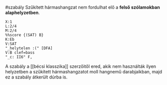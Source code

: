#szabály 
Szűkített hármashangzat nem fordulhat elő a **felső szólamokban alaphelyzetben**.
```music-abc
X:1 
L:2/4
M:2/4
%%score {(SAT) B}
K:Eb 
V:SAT
"_helytelen :(" [DFA]
V:B clef=bass
"_c: II6" F,
```
A szabály a [[bécsi klasszika]] szerzőitől ered, akik nem használták ilyen helyzetben a szűkített hármashangzatot moll hangnemű darabjaikban, majd ez a szabály átkerült dúrba is.